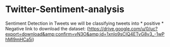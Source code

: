 # Twitter-Sentiment-analysis
Sentiment Detection in Tweets we will be classifying tweets into   * positive * Negative  link to download the dataset: (https://drive.google.com/u/0/uc?export=download&amp;confirm=vN3O&amp;id=1xnIo9sCIQ4ETvG8v3_-1wPhMl9mHCa5i) 
